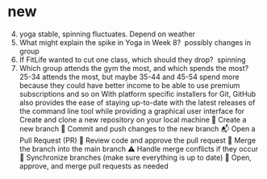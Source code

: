 # new

4. yoga stable, spinning fluctuates. Depend on weather 
5. What might explain the spike in Yoga in Week 8?  possibly changes in group 
6. If FitLife wanted to cut one class, which should they drop?  spinning
7. Which group attends the gym the most, and which spends the most?  25-34 attends the most, but maybe 35-44 and 45-54 spend more because they could have better income to be able to use premium subscriptions and so on
With platform specific installers for Git, GitHub also provides the
ease of staying up-to-date with the latest releases of the command
line tool while providing a graphical user interface for
Create and clone a new repository on your local machine
🌿 Create a new branch
💾 Commit and push changes to the new branch
📬 Open a Pull Request (PR)
👀 Review code and approve the pull request
🔀 Merge the branch into the main branch
⚠️ Handle merge conflicts if they occur
🔄 Synchronize branches (make sure everything is up to date)
🔁 Open, approve, and merge pull requests as needed


